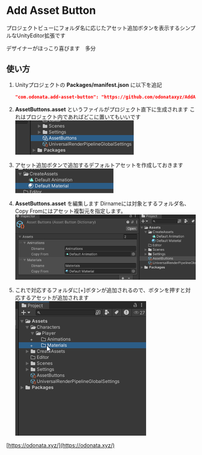 
# Add Asset Button

プロジェクトビューにフォルダ名に応じたアセット追加ボタンを表示するシンプルなUnityEditor拡張です

デザイナーがほっこり喜びます　多分


## 使い方

1. Unityプロジェクトの **Packages/manifest.json** に以下を追記
	```Json
	"com.odonata.add-asset-button": "https://github.com/odonataxyz/AddAssetButton.git"
	```

2. **AssetButtons.asset** というファイルがプロジェクト直下に生成されます
	これはプロジェクト内であればどこに置いてもいいです
	![alt text](image.png)

3. アセット追加ボタンで追加するデフォルトアセットを作成しておきます
	![alt text](image-1.png)

4. **AssetButtons.asset** を編集します
	Dirnameには対象とするフォルダ名、Copy Fromにはアセット複製元を指定します。
	![alt text](image-2.png)

5. これで対応するフォルダに[+]ボタンが追加されるので、ボタンを押すと対応するアセットが追加されます
	![alt text](image-3.webp)



 [https://odonata.xyz/](https://odonata.xyz/)